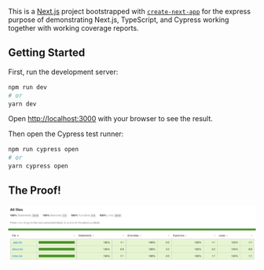 This is a [Next.js](https://nextjs.org/) project bootstrapped with [`create-next-app`](https://github.com/vercel/next.js/tree/canary/packages/create-next-app) for the express purpose of demonstrating Next.js, TypeScript, and Cypress working together with working coverage reports.

## Getting Started

First, run the development server:

```bash
npm run dev
# or
yarn dev
```

Open [http://localhost:3000](http://localhost:3000) with your browser to see the result.

Then open the Cypress test runner:

```bash
npm run cypress open
# or
yarn cypress open
```

## The Proof!

![Screenshot of coverage report](./coverage_screenshot.png)
